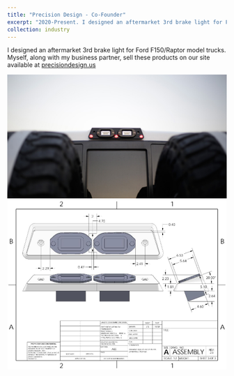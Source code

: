 ```yaml
---
title: "Precision Design - Co-Founder"
excerpt: "2020-Present. I designed an aftermarket 3rd brake light for Ford F150/Raptor model trucks. Myself, along with my business partner, sell these products on our site available at [precisiondesign.us](https://www.precisiondesign.us/) <br/><img src='/images/precisiondesign1.jpg'> <br/><img src='/images/precisiondesign2.jpg'>"
collection: industry
---
```

I designed an aftermarket 3rd brake light for Ford F150/Raptor model trucks. Myself, along with my business partner, sell these products on our site available at  [precisiondesign.us](https://www.precisiondesign.us/)

![industry3](/images/precisiondesign1.jpg)
![industry31](/images/precisiondesign2.jpg)
